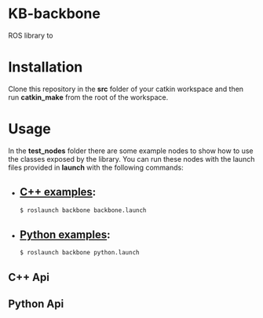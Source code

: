 # KB-backbone
ROS library to 

# Installation
Clone this repository in the **src** folder of your catkin workspace and then run **catkin_make** from the root of the workspace.
# Usage
In the **test_nodes** folder there are some example nodes to show how to use the classes exposed by the library.
You can run these nodes with the launch files provided in **launch** with the following commands:

- [C++ examples](test_nodes/cpp):
    - 
    ```bash 
    $ roslaunch backbone backbone.launch
    ```
- [Python examples](test_nodes/python):
    - 
    ```bash 
    $ roslaunch backbone python.launch
    ```
## C++ Api

## Python Api
